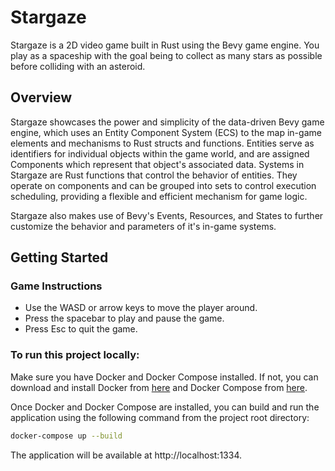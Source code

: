 # Stargaze

Stargaze is a 2D video game built in Rust using the Bevy game engine. You play as a spaceship with the goal being to collect as many stars as possible before colliding with an asteroid.

## Overview

Stargaze showcases the power and simplicity of the data-driven Bevy game engine, which uses an Entity Component System (ECS) to the map in-game elements and mechanisms to Rust structs and functions. Entities serve as identifiers for individual objects within the game world, and are assigned Components which represent that object's associated data. Systems in Stargaze are Rust functions that control the behavior of entities. They operate on components and can be grouped into sets to control execution scheduling, providing a flexible and efficient mechanism for game logic. 

Stargaze also makes use of Bevy's Events, Resources, and States to further customize the behavior and parameters of it's in-game systems.

## Getting Started

### Game Instructions

* Use the WASD or arrow keys to move the player around.
* Press the spacebar to play and pause the game.
* Press Esc to quit the game.

### To run this project locally:

Make sure you have Docker and Docker Compose installed. If not, you can download and install Docker from [here](https://docs.docker.com/get-docker/) and Docker Compose from [here](https://docs.docker.com/compose/install/).

Once Docker and Docker Compose are installed, you can build and run the application using the following command from the project root directory:

```zsh
docker-compose up --build
``` 

The application will be available at http://localhost:1334.
